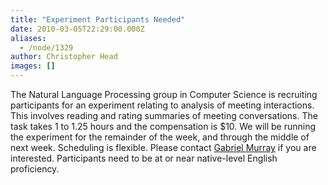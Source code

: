 ```yaml
---
title: "Experiment Participants Needed"
date: 2010-03-05T22:29:00.000Z
aliases:
  - /node/1329
author: Christopher Head
images: []
---
```


<div class="field field-name-body field-type-text-with-summary field-label-hidden"><div class="field-items"><div class="field-item even"><p>The Natural Language Processing group in Computer Science is recruiting participants for an experiment relating to analysis of meeting interactions. This involves reading and rating summaries of meeting conversations. The task takes 1 to 1.25 hours and the compensation is $10. We will be running the experiment for the remainder of the week, and through the middle of next week. Scheduling is flexible. Please contact <a href="/cdn-cgi/l/email-protection#9afdfbf8e8f3fff6f7daf9e9b4eff8f9b4f9fb">Gabriel Murray</a> if you are interested. Participants need to be at or near native-level English proficiency.</p>
</div></div></div>    <footer>
          </footer>
